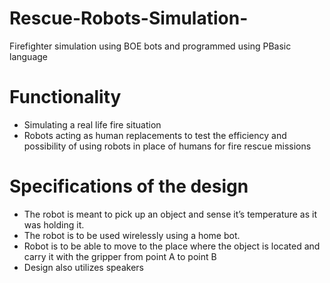 # Rescue-Robots-Simulation-
Firefighter simulation using BOE bots and programmed using PBasic language

# Functionality
- Simulating a real life fire situation
- Robots acting as human replacements to test the efficiency and possibility of using robots in place of humans for fire rescue missions

# Specifications of the design
- The robot is meant to pick up an object and sense it’s temperature as it was holding it. 
- The robot is to be used wirelessly using a home bot. 
- Robot is to be able to move to the place where the object is located and carry it with the gripper from point A to point B
- Design also utilizes speakers 
